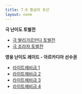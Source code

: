 ```yaml
---
title: 7.0 황금의 유산
layout: none
---
```


**극 난이도 토벌전**
 - [극 발리가르만다 토벌전](/7.0_dawntrail/extreme_trials/valigarmanda)
 - [극 조라쟈 토벌전](/7.0_dawntrail/extreme_trials/zoraal_ja)

**영웅 난이도 레이드 - 아르카디아 선수권**
 - [라이트헤비급 1](/7.0_dawntrail/savage_raids/m1s)
 - [라이트헤비급 2](/7.0_dawntrail/savage_raids/m2s)
 - [라이트헤비급 3](/7.0_dawntrail/savage_raids/m3s)
 - [라이트헤비급 4](/7.0_dawntrail/savage_raids/m4s)

